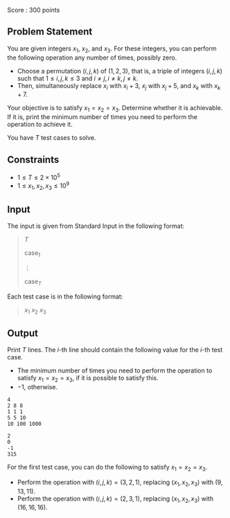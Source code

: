 Score : $300$ points

## Problem Statement

You are given integers $x_1$, $x_2$, and $x_3$. For these integers, you can perform the following operation any number of times, possibly zero.

- Choose a permutation $(i,j,k)$ of $(1,2,3)$, that is, a triple of integers $(i,j,k)$ such that $1\leq i,j,k\leq 3$ and $i\neq j, i\neq k, j\neq k$.
- Then, simultaneously replace $x_i$ with $x_i+3$, $x_j$ with $x_j+5$, and $x_k$ with $x_k+7$.

Your objective is to satisfy $x_1=x_2=x_3$. Determine whether it is achievable. If it is, print the minimum number of times you need to perform the operation to achieve it.

You have $T$ test cases to solve.

## Constraints

- $1\leq T\leq 2\times 10^5$
- $1\leq x_1, x_2, x_3 \leq 10^9$

## Input

The input is given from Standard Input in the following format:

> $T$
> 
> $\text{case}_1$
> 
> $\vdots$
> 
> $\text{case}_T$

Each test case is in the following format:

> $x_1$ $x_2$ $x_3$

## Output

Print $T$ lines. The $i$-th line should contain the following value for the $i$-th test case.

- The minimum number of times you need to perform the operation to satisfy $x_1=x_2=x_3$, if it is possible to satisfy this.
- $-1$, otherwise.

```input1
4
2 8 8
1 1 1
5 5 10
10 100 1000
```

```output1
2
0
-1
315
```

For the first test case, you can do the following to satisfy $x_1=x_2=x_3$.

- Perform the operation with $(i,j,k) = (3,2,1)$, replacing $(x_1,x_2,x_3)$ with $(9,13,11)$.
- Perform the operation with $(i,j,k) = (2,3,1)$, replacing $(x_1,x_2,x_3)$ with $(16,16,16)$.